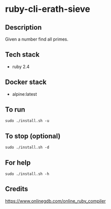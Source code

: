 # ruby-cli-erath-sieve

## Description
Given a number find all primes.

## Tech stack
- ruby 2.4

## Docker stack
- alpine:latest

## To run
`sudo ./install.sh -u`

## To stop (optional)
`sudo ./install.sh -d`

## For help
`sudo ./install.sh -h`

## Credits
https://www.onlinegdb.com/online_ruby_compiler
